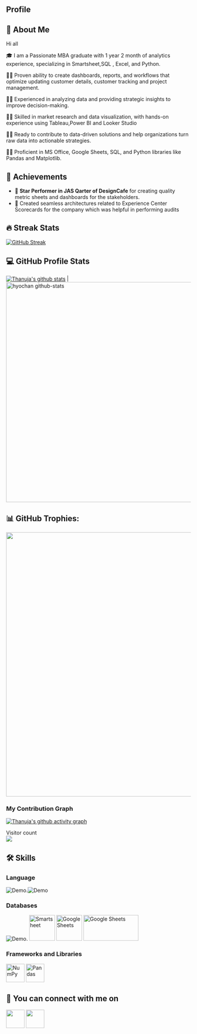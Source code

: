 ## Profile

## 🚀 About Me

Hi all

🎓  I am a Passionate MBA graduate with 1 year 2 month of analytics experience, specializing in Smartsheet,SQL , Excel, and Python.

👨‍💻 Proven ability to create dashboards, reports, and workflows that optimize updating customer details, customer tracking and project management.

👨‍💻  Experienced in analyzing data and providing strategic insights to improve decision-making.

👨‍💻 Skilled in market research and data visualization, with hands-on experience using Tableau,Power BI and Looker Studio

👨‍💻 Ready to contribute to data-driven solutions and help organizations turn raw data into actionable strategies.

👨‍💻 Proficient in MS Office, Google Sheets, SQL, and Python libraries like Pandas and Matplotlib.

## 🏅 Achievements

-   🤝 **Star Performer in JAS Qarter of DesignCafe** for creating quality metric sheets and dashboards for the stakeholders.
-   🥈 Created seamless architectures related to Experience Center Scorecards for the company which was helpful in performing audits


## 🔥 Streak Stats
[![GitHub Streak](http://github-readme-streak-stats.herokuapp.com?user=Thanujak16&theme=neon-dark&hide_border=true&date_format=j%20M%5B%20Y%5D)](https://git.io/streak-stats)
## 💻 GitHub Profile Stats
<a href="https://github.com/Thanujak16/github-readme-stats"><img align="center" src="https://github-readme-stats.vercel.app/api?username=Thanujak16&show_icons=true&include_all_commits=true&theme=dracula&hide_border=true" alt="Thanuja's github stats" /></a> | 
<br>
<img width=600 src="https://stats.dooboo.io/api/github-stats-advanced?login=Thanujak16" alt="hyochan github-stats"><br>


## 📊 GitHub Trophies:
<img width=720 src="https://stats.dooboo.io/api/github-trophies?login=Thanujak16"><br>

### My Contribution Graph
[![Thanuja's github activity graph](https://github-readme-activity-graph.vercel.app/graph?username=Thanujak16&theme=tokyo-night&area=true)](https://github.com/Thanujak16/github-readme-activity-graph)

<p align="left"> 
  Visitor count<br>
  <img src="https://profile-counter.glitch.me/Thanujak16/count.svg" />
</p>

## 🛠️ Skills

### Language
![Demo](https://ziadoua.github.io/m3-Markdown-Badges/badges/Python/python1.svg).![Demo](https://ziadoua.github.io/m3-Markdown-Badges/badges/MySQL/mysql1.svg)

### Databases
![Demo](https://ziadoua.github.io/m3-Markdown-Badges/badges/MySQL/mysql1.svg).
<a href="#"><img width="70" height="70" img alt="Smartsheet" src="https://github.com/user-attachments/assets/d917d3a7-05dd-40a3-89c4-9903cbc9d9a1"></a>
<a href="#"><img width="70" height="70" img alt="Google Sheets" src="https://github.com/user-attachments/assets/62601dcc-7d5d-4655-9442-c7be9f275d64"></a>
<a href="#"><img width="150" height="70" img alt="Google Sheets" src="https://github.com/user-attachments/assets/0409423b-f861-47e3-aaab-15de8b43b76c"></a>



### Frameworks and Libraries
<a href="#"><img height="50" img alt="NumPy" src="https://img.icons8.com/color/1x/numpy.png"></a>
<a href="#"><img height="50" img alt="Pandas" src="https://img.icons8.com/color/1x/pandas.png"></a>


## 🔗 You can connect with me on 
<a href="https://www.linkedin.com/in/thanuja-kedila/"><img height="50" src="https://cdn3.iconfinder.com/data/icons/2018-social-media-logotypes/1000/2018_social_media_popular_app_logo_linkedin-64.png"/></a>
<a href="https://wa.me/+919741366689"><img height="50" src="https://cdn3.iconfinder.com/data/icons/2018-social-media-logotypes/1000/2018_social_media_popular_app_logo-whatsapp-64.png"/></a>




